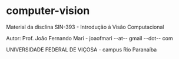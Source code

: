 # computer-vision

Material da disclina SIN-393 - Introdução à Visão Computacional

Autor: Prof. João Fernando Mari - joaofmari --at-- gmail --dot-- com

UNIVERSIDADE FEDERAL DE VIÇOSA - campus Rio Paranaíba


